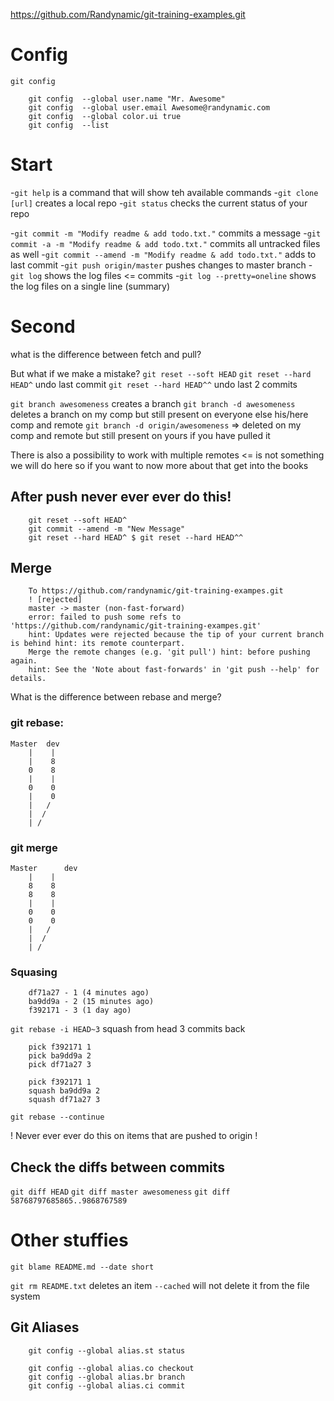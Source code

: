 https://github.com/Randynamic/git-training-examples.git

# Config
`git config`

```
    git config  --global user.name "Mr. Awesome" 
    git config  --global user.email Awesome@randynamic.com
    git config  --global color.ui true
    git config  --list
```

# Start 
-`git help` is a command that will show teh available commands
-`git clone [url]` creates a local repo
-`git status` checks the current status of your repo

-`git commit -m "Modify readme & add todo.txt."` commits a message
-`git commit -a -m "Modify readme & add todo.txt."` commits all untracked files as well
-`git commit --amend -m "Modify readme & add todo.txt."` adds to last commit
-`git push origin/master` pushes changes to master branch
-`git log` shows the log files <= commits
-`git log --pretty=oneline` shows the log files on a single line (summary)

# Second
what is the difference between fetch and pull?

But what if we make a mistake?
`git reset --soft HEAD`
`git reset --hard HEAD^` undo last commit
`git reset --hard HEAD^^` undo last 2 commits

`git branch awesomeness` creates a branch
`git branch -d awesomeness` deletes a branch on my comp but still present on everyone else his/here comp and remote
`git branch -d origin/awesomeness` => deleted on my comp and remote but still present on yours if you have pulled it

There is also a possibility to work with multiple remotes <= is not something we will do here so if you want to now more about that get into the books

## After push never ever ever do this!

```
    git reset --soft HEAD^
    git commit --amend -m "New Message"
    git reset --hard HEAD^ $ git reset --hard HEAD^^
```

## Merge
```
    To https://github.com/randynamic/git-training-exampes.git
    ! [rejected]        
    master -> master (non-fast-forward)
    error: failed to push some refs to 'https://github.com/randynamic/git-training-exampes.git' 
    hint: Updates were rejected because the tip of your current branch is behind hint: its remote counterpart. 
    Merge the remote changes (e.g. 'git pull') hint: before pushing again.
    hint: See the 'Note about fast-forwards' in 'git push --help' for details.
```

What is the difference between rebase and merge?

### git rebase:

```
Master  dev
    |    |
    |    8
    0    8
    |    |
    0    0
    |    0
    |   /
    |  /
    | /
```


### git merge

```
Master      dev
    |    |
    8    8
    8    8
    |    |
    0    0
    0    0
    |   /
    |  /
    | /
```


### Squasing

```
    df71a27 - 1 (4 minutes ago)
    ba9dd9a - 2 (15 minutes ago)
    f392171 - 3 (1 day ago)
```

`git rebase -i HEAD~3` squash from head 3 commits back

```
    pick f392171 1
    pick ba9dd9a 2
    pick df71a27 3
```

```
    pick f392171 1
    squash ba9dd9a 2
    squash df71a27 3
```

`git rebase --continue`

! Never ever ever do this on items that are pushed to origin !

## Check the diffs between commits

`git diff HEAD`
`git diff master awesomeness`
`git diff 58768797685865..9868767589`


# Other stuffies

`git blame README.md --date short`

`git rm README.txt` deletes an item
`--cached` will not delete it from the file system


## Git Aliases
```
    git config --global alias.st status 
    
    git config --global alias.co checkout
    git config --global alias.br branch 
    git config --global alias.ci commit
```
